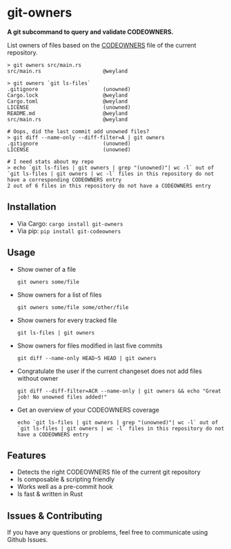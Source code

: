 # git-owners

**A git subcommand to query and validate CODEOWNERS.**

List owners of files based on the [CODEOWNERS](https://docs.github.com/en/repositories/managing-your-repositorys-settings-and-features/customizing-your-repository/about-code-owners) file of the current repository.

```
> git owners src/main.rs
src/main.rs                    @weyland
```

```
> git owners `git ls-files`
.gitignore                     (unowned)
Cargo.lock                     @weyland
Cargo.toml                     @weyland
LICENSE                        (unowned)
README.md                      @weyland
src/main.rs                    @weyland
```

```
# Oops, did the last commit add unowned files?
> git diff --name-only --diff-filter=A | git owners
.gitignore                     (unowned)
LICENSE                        (unowned)
```

```
# I need stats about my repo
> echo `git ls-files | git owners | grep "(unowned)"| wc -l` out of `git ls-files | git owners | wc -l` files in this repository do not have a corresponding CODEOWNERS entry
2 out of 6 files in this repository do not have a CODEOWNERS entry
```

## Installation

- Via Cargo: `cargo install git-owners`
- Via pip: `pip install git-codeowners`

## Usage

- Show owner of a file

  ```
  git owners some/file
  ```

- Show owners for a list of files

  ```
  git owners some/file some/other/file
  ```

- Show owners for every tracked file

  ```
  git ls-files | git owners
  ```

- Show owners for files modified in last five commits

  ```
  git diff --name-only HEAD~5 HEAD | git owners
  ```

- Congratulate the user if the current changeset does not add files without owner

  ```
  git diff --diff-filter=ACR --name-only | git owners && echo "Great job! No unowned files added!"
  ```

- Get an overview of your CODEOWNERS coverage
  ```
  echo `git ls-files | git owners | grep "(unowned)"| wc -l` out of `git ls-files | git owners | wc -l` files in this repository do not have a CODEOWNERS entry
  ```

## Features

- Detects the right CODEOWNERS file of the current git repository
- Is composable & scripting friendly
- Works well as a pre-commit hook
- Is fast & written in Rust

## Issues & Contributing

If you have any questions or problems, feel free to communicate using Github Issues.
